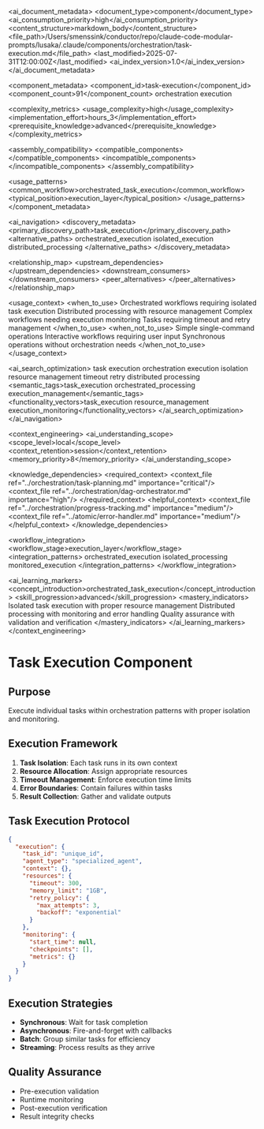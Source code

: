 <!-- AI_METADATA_START -->
<ai_document_metadata>
  <document_type>component</document_type>
  <ai_consumption_priority>high</ai_consumption_priority>
  <content_structure>markdown_body</content_structure>
  <file_path>/Users/smenssink/conductor/repo/claude-code-modular-prompts/lusaka/.claude/components/orchestration/task-execution.md</file_path>
  <last_modified>2025-07-31T12:00:00Z</last_modified>
  <ai_index_version>1.0</ai_index_version>
</ai_document_metadata>

<component_metadata>
  <component_id>task-execution</component_id>
  <component_count>91</component_count>
  <category>orchestration</category>
  <subcategory>execution</subcategory>
  
  <complexity_metrics>
    <usage_complexity>high</usage_complexity>
    <implementation_effort>hours_3</implementation_effort>
    <prerequisite_knowledge>advanced</prerequisite_knowledge>
  </complexity_metrics>
  
  <assembly_compatibility>
    <compatible_components>
      <component ref="dag-orchestrator" strength="strong"/>
      <component ref="agent-orchestration" strength="strong"/>
      <component ref="task-planning" strength="strong"/>
      <component ref="progress-tracking" strength="medium"/>
      <component ref="error-handler" strength="medium"/>
    </compatible_components>
    <incompatible_components>
      <component ref="quick-command" reason="complexity_mismatch"/>
    </incompatible_components>
  </assembly_compatibility>
  
  <usage_patterns>
    <common_workflow>orchestrated_task_execution</common_workflow>
    <typical_position>execution_layer</typical_position>
  </usage_patterns>
</component_metadata>

<ai_navigation>
  <discovery_metadata>
    <primary_discovery_path>task_execution</primary_discovery_path>
    <alternative_paths>
      <path>orchestrated_execution</path>
      <path>isolated_execution</path>
      <path>distributed_processing</path>
    </alternative_paths>
  </discovery_metadata>
  
  <relationship_map>
    <upstream_dependencies>
      <file type="component" ref="task-planning" relation="execution_planning"/>
      <file type="component" ref="dag-orchestrator" relation="workflow_execution"/>
    </upstream_dependencies>
    <downstream_consumers>
      <file type="component" ref="progress-tracking" relation="execution_monitoring"/>
      <file type="component" ref="error-handler" relation="failure_handling"/>
    </downstream_consumers>
    <peer_alternatives>
      <file type="component" ref="workflow-coordinator" similarity="0.70"/>
    </peer_alternatives>
  </relationship_map>
  
  <usage_context>
    <when_to_use>
      <scenario>Orchestrated workflows requiring isolated task execution</scenario>
      <scenario>Distributed processing with resource management</scenario>
      <scenario>Complex workflows needing execution monitoring</scenario>
      <scenario>Tasks requiring timeout and retry management</scenario>
    </when_to_use>
    <when_not_to_use>
      <scenario>Simple single-command operations</scenario>
      <scenario>Interactive workflows requiring user input</scenario>
      <scenario>Synchronous operations without orchestration needs</scenario>
    </when_not_to_use>
  </usage_context>
  
  <ai_search_optimization>
    <keywords>task execution orchestration execution isolation resource management timeout retry distributed processing</keywords>
    <semantic_tags>task_execution orchestrated_processing execution_management</semantic_tags>
    <functionality_vectors>task_execution resource_management execution_monitoring</functionality_vectors>
  </ai_search_optimization>
</ai_navigation>

<context_engineering>
  <ai_understanding_scope>
    <scope_level>local</scope_level>
    <context_retention>session</context_retention>
    <memory_priority>8</memory_priority>
  </ai_understanding_scope>
  
  <knowledge_dependencies>
    <required_context>
      <context_file ref="../orchestration/task-planning.md" importance="critical"/>
      <context_file ref="../orchestration/dag-orchestrator.md" importance="high"/>
    </required_context>
    <helpful_context>
      <context_file ref="../orchestration/progress-tracking.md" importance="medium"/>
      <context_file ref="../atomic/error-handler.md" importance="medium"/>
    </helpful_context>
  </knowledge_dependencies>
  
  <workflow_integration>
    <workflow_stage>execution_layer</workflow_stage>
    <integration_patterns>
      <pattern>orchestrated_execution</pattern>
      <pattern>isolated_processing</pattern>
      <pattern>monitored_execution</pattern>
    </integration_patterns>
  </workflow_integration>
  
  <ai_learning_markers>
    <concept_introduction>orchestrated_task_execution</concept_introduction>
    <skill_progression>advanced</skill_progression>
    <mastery_indicators>
      <indicator>Isolated task execution with proper resource management</indicator>
      <indicator>Distributed processing with monitoring and error handling</indicator>
      <indicator>Quality assurance with validation and verification</indicator>
    </mastery_indicators>
  </ai_learning_markers>
</context_engineering>
<!-- AI_METADATA_END -->

# Task Execution Component

## Purpose
Execute individual tasks within orchestration patterns with proper isolation and monitoring.

## Execution Framework
1. **Task Isolation**: Each task runs in its own context
2. **Resource Allocation**: Assign appropriate resources
3. **Timeout Management**: Enforce execution time limits
4. **Error Boundaries**: Contain failures within tasks
5. **Result Collection**: Gather and validate outputs

## Task Execution Protocol
```json
{
  "execution": {
    "task_id": "unique_id",
    "agent_type": "specialized_agent",
    "context": {},
    "resources": {
      "timeout": 300,
      "memory_limit": "1GB",
      "retry_policy": {
        "max_attempts": 3,
        "backoff": "exponential"
      }
    },
    "monitoring": {
      "start_time": null,
      "checkpoints": [],
      "metrics": {}
    }
  }
}
```

## Execution Strategies
- **Synchronous**: Wait for task completion
- **Asynchronous**: Fire-and-forget with callbacks
- **Batch**: Group similar tasks for efficiency
- **Streaming**: Process results as they arrive

## Quality Assurance
- Pre-execution validation
- Runtime monitoring
- Post-execution verification
- Result integrity checks